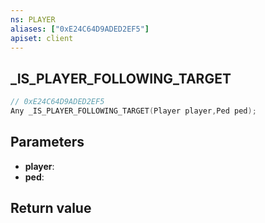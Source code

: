 ```yaml
---
ns: PLAYER
aliases: ["0xE24C64D9ADED2EF5"]
apiset: client
---
```

## _IS_PLAYER_FOLLOWING_TARGET

```c
// 0xE24C64D9ADED2EF5
Any _IS_PLAYER_FOLLOWING_TARGET(Player player,Ped ped);
```


## Parameters
* **player**:
* **ped**:

## Return value

